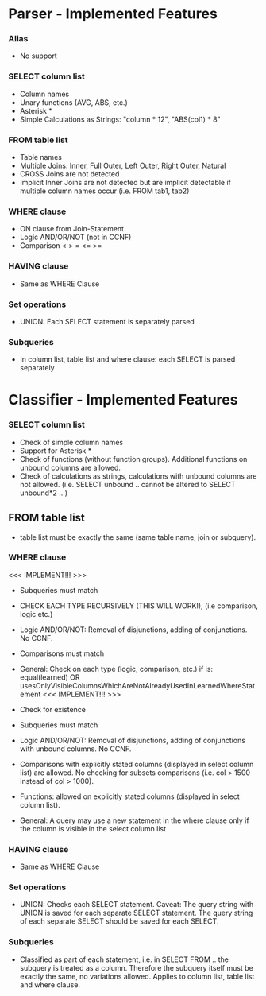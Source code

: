 # Parser - Implemented Features

### Alias

* No support 

### SELECT column list

* Column names
* Unary functions (AVG, ABS, etc.)
* Asterisk *
* Simple Calculations as Strings: "column \* 12", "ABS(col1) \* 8"

### FROM table list

* Table names
* Multiple Joins: Inner, Full Outer, Left Outer, Right Outer, Natural
* CROSS Joins are not detected
* Implicit Inner Joins are not detected but are implicit detectable if multiple column names occur (i.e. FROM tab1, tab2)

### WHERE clause

* ON clause from Join-Statement 
* Logic AND/OR/NOT (not in CCNF)
* Comparison < > = <= >=

### HAVING clause

* Same as WHERE Clause

### Set operations

* UNION: Each SELECT statement is separately parsed

### Subqueries

* In column list, table list and where clause: each SELECT is parsed separately



# Classifier - Implemented Features

### SELECT column list

* Check of simple column names
* Support for Asterisk * 
* Check of functions (without function groups). Additional functions on unbound columns are allowed.
* Check of calculations as strings, calculations with unbound columns are not allowed. (i.e. SELECT unbound .. cannot be altered to SELECT unbound*2 .. )

## FROM table list

* table list must be exactly the same (same table name, join or subquery).

### WHERE clause

<<< IMPLEMENT!!! >>>
* Subqueries must match   
* CHECK EACH TYPE RECURSIVELY (THIS WILL WORK!), (i.e comparison, logic etc.)
* Logic AND/OR/NOT: Removal of disjunctions, adding of conjunctions. No CCNF.
* Comparisons must match
* General: Check on each type (logic, comparison, etc.) if is: equal(learned) OR usesOnlyVisibleColumnsWhichAreNotAlreadyUsedInLearnedWhereStatement
<<< IMPLEMENT!!! >>>

* Check for existence
* Subqueries must match   
* Logic AND/OR/NOT: Removal of disjunctions, adding of conjunctions with unbound columns. No CCNF. 
* Comparisons with explicitly stated columns (displayed in select column list) are allowed. No checking for subsets comparisons (i.e. col > 1500 instead of col > 1000).
* Functions: allowed on explicitly stated columns (displayed in select column list).
* General: A query may use a new statement in the where clause only if the column is visible in the select column list

### HAVING clause

* Same as WHERE Clause

### Set operations

* UNION: Checks each SELECT statement. Caveat: The query string with UNION is saved for each separate SELECT statement. The query string of each separate SELECT should be saved for each SELECT.

### Subqueries

* Classified as part of each statement, i.e. in SELECT <subquery> FROM .. the subquery is treated as a column. Therefore the subquery itself must be exactly the same, no variations allowed. Applies to column list, table list and where clause.

